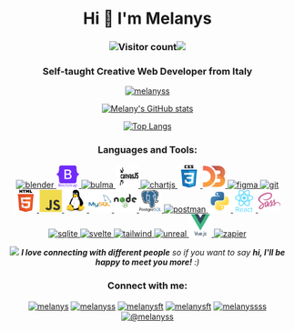 <div align="center">
    
<h1 align="center">Hi 👋 I'm Melanys</h1>

### ![Visitor count](https://visitor-badge.laobi.icu/badge?page_id=melanyss.melanyss)<img src="https://media.giphy.com/media/dxn6fRlTIShoeBr69N/giphy.gif" width="30">
<h3 align="center">Self-taught Creative Web Developer from Italy</h3>

<p align="center"> <a href="https://github.com/ryo-ma/github-profile-trophy"><img src="https://github-profile-trophy.vercel.app/?username=melanyss" alt="melanyss" /></a> </p>

<!-- ## [![Melany's github stats](https://github-readme-stats.vercel.app/api?username=melanyss)](https://github.com/melanyss/github-readme-stats) -->
[![Melany's GitHub stats](https://github-readme-stats.vercel.app/api?username=melanyss)](https://github.com/melanyss/github-readme-stats)

[![Top Langs](https://github-readme-stats.vercel.app/api/top-langs/?username=melanyss)](https://github.com/melanyss/github-readme-stats)

<h3 align="center">Languages and Tools:</h3>
<p align="center"> <a href="https://www.blender.org/" target="_blank" rel="noreferrer"> <img src="https://download.blender.org/branding/community/blender_community_badge_white.svg" alt="blender" width="40" height="40"/> </a> <a href="https://getbootstrap.com" target="_blank" rel="noreferrer"> <img src="https://raw.githubusercontent.com/devicons/devicon/master/icons/bootstrap/bootstrap-plain-wordmark.svg" alt="bootstrap" width="40" height="40"/> </a> <a href="https://bulma.io/" target="_blank" rel="noreferrer"> <img src="https://raw.githubusercontent.com/gilbarbara/logos/804dc257b59e144eaca5bc6ffd16949752c6f789/logos/bulma.svg" alt="bulma" width="40" height="40"/> </a> <a href="https://canvasjs.com" target="_blank" rel="noreferrer"> <img src="https://raw.githubusercontent.com/Hardik0307/Hardik0307/master/assets/canvasjs-charts.svg" alt="canvasjs" width="40" height="40"/> </a> <a href="https://www.chartjs.org" target="_blank" rel="noreferrer"> <img src="https://www.chartjs.org/media/logo-title.svg" alt="chartjs" width="40" height="40"/> </a> <a href="https://www.w3schools.com/css/" target="_blank" rel="noreferrer"> <img src="https://raw.githubusercontent.com/devicons/devicon/master/icons/css3/css3-original-wordmark.svg" alt="css3" width="40" height="40"/> </a> <a href="https://d3js.org/" target="_blank" rel="noreferrer"> <img src="https://raw.githubusercontent.com/devicons/devicon/master/icons/d3js/d3js-original.svg" alt="d3js" width="40" height="40"/> </a> <a href="https://www.figma.com/" target="_blank" rel="noreferrer"> <img src="https://www.vectorlogo.zone/logos/figma/figma-icon.svg" alt="figma" width="40" height="40"/> </a> <a href="https://git-scm.com/" target="_blank" rel="noreferrer"> <img src="https://www.vectorlogo.zone/logos/git-scm/git-scm-icon.svg" alt="git" width="40" height="40"/> </a> <a href="https://www.w3.org/html/" target="_blank" rel="noreferrer"> <img src="https://raw.githubusercontent.com/devicons/devicon/master/icons/html5/html5-original-wordmark.svg" alt="html5" width="40" height="40"/> </a> <a href="https://developer.mozilla.org/en-US/docs/Web/JavaScript" target="_blank" rel="noreferrer"> <img src="https://raw.githubusercontent.com/devicons/devicon/master/icons/javascript/javascript-original.svg" alt="javascript" width="40" height="40"/> </a> <a href="https://www.linux.org/" target="_blank" rel="noreferrer"> <img src="https://raw.githubusercontent.com/devicons/devicon/master/icons/linux/linux-original.svg" alt="linux" width="40" height="40"/> </a> <a href="https://www.mysql.com/" target="_blank" rel="noreferrer"> <img src="https://raw.githubusercontent.com/devicons/devicon/master/icons/mysql/mysql-original-wordmark.svg" alt="mysql" width="40" height="40"/> </a> <a href="https://nodejs.org" target="_blank" rel="noreferrer"> <img src="https://raw.githubusercontent.com/devicons/devicon/master/icons/nodejs/nodejs-original-wordmark.svg" alt="nodejs" width="40" height="40"/> </a> <a href="https://www.postgresql.org" target="_blank" rel="noreferrer"> <img src="https://raw.githubusercontent.com/devicons/devicon/master/icons/postgresql/postgresql-original-wordmark.svg" alt="postgresql" width="40" height="40"/> </a> <a href="https://postman.com" target="_blank" rel="noreferrer"> <img src="https://www.vectorlogo.zone/logos/getpostman/getpostman-icon.svg" alt="postman" width="40" height="40"/> </a> <a href="https://www.python.org" target="_blank" rel="noreferrer"> <img src="https://raw.githubusercontent.com/devicons/devicon/master/icons/python/python-original.svg" alt="python" width="40" height="40"/> </a> <a href="https://reactjs.org/" target="_blank" rel="noreferrer"> <img src="https://raw.githubusercontent.com/devicons/devicon/master/icons/react/react-original-wordmark.svg" alt="react" width="40" height="40"/> </a> <a href="https://sass-lang.com" target="_blank" rel="noreferrer"> <img src="https://raw.githubusercontent.com/devicons/devicon/master/icons/sass/sass-original.svg" alt="sass" width="40" height="40"/> </a> <a href="https://www.sqlite.org/" target="_blank" rel="noreferrer"> <img src="https://www.vectorlogo.zone/logos/sqlite/sqlite-icon.svg" alt="sqlite" width="40" height="40"/> </a> <a href="https://svelte.dev" target="_blank" rel="noreferrer"> <img src="https://upload.wikimedia.org/wikipedia/commons/1/1b/Svelte_Logo.svg" alt="svelte" width="40" height="40"/> </a> <a href="https://tailwindcss.com/" target="_blank" rel="noreferrer"> <img src="https://www.vectorlogo.zone/logos/tailwindcss/tailwindcss-icon.svg" alt="tailwind" width="40" height="40"/> </a> <a href="https://unrealengine.com/" target="_blank" rel="noreferrer"> <img src="https://raw.githubusercontent.com/kenangundogan/fontisto/036b7eca71aab1bef8e6a0518f7329f13ed62f6b/icons/svg/brand/unreal-engine.svg" alt="unreal" width="40" height="40"/> </a> <a href="https://vuejs.org/" target="_blank" rel="noreferrer"> <img src="https://raw.githubusercontent.com/devicons/devicon/master/icons/vuejs/vuejs-original-wordmark.svg" alt="vuejs" width="40" height="40"/> </a> <a href="https://zapier.com" target="_blank" rel="noreferrer"> <img src="https://www.vectorlogo.zone/logos/zapier/zapier-icon.svg" alt="zapier" width="40" height="40"/> </a> </p>

<!--
<img src="assets/gifs/life_balance.gif" alt="side Image" align="right" width="200" height="auto" />
<img src="https://media.giphy.com/media/WUlplcMpOCEmTGBtBW/giphy.gif" width="50"> A little more about me...  

```javascript
const melanys = {
    pronouns: "She/Her",
    code: ["PHP", "JavaScript", "Node.js", "JQuery", "Python", "Svelte", "Sass", "HTML", "CSS", "MySQL"],
    languages: ["English", "Italian", Spanish"]
    funFacts: ["Awesome Bartender 🍹", "Guitarist 🎸", "Basketball Player 🏀"],
};
```
-->

<img src="https://media.giphy.com/media/LnQjpWaON8nhr21vNW/giphy.gif" width="60">
<em><b>I love connecting with different people</b> so if you want to say <b>hi, I'll be happy to meet you more!</b> :)</em>

<h3 align="center">Connect with me:</h3>
<p align="center">
<a href="https://codepen.io/melanys" target="blank"><img align="center" src="https://raw.githubusercontent.com/rahuldkjain/github-profile-readme-generator/master/src/images/icons/Social/codepen.svg" alt="melanys" height="30" width="40" /></a>
<a href="https://dev.to/melanyss" target="blank"><img align="center" src="https://raw.githubusercontent.com/rahuldkjain/github-profile-readme-generator/master/src/images/icons/Social/devto.svg" alt="melanyss" height="30" width="40" /></a>
<a href="https://twitter.com/melanysft" target="blank"><img align="center" src="https://raw.githubusercontent.com/rahuldkjain/github-profile-readme-generator/master/src/images/icons/Social/twitter.svg" alt="melanysft" height="30" width="40" /></a>
<a href="https://linkedin.com/in/melanysft" target="blank"><img align="center" src="https://raw.githubusercontent.com/rahuldkjain/github-profile-readme-generator/master/src/images/icons/Social/linked-in-alt.svg" alt="melanysft" height="30" width="40" /></a>
<a href="https://instagram.com/melanyssss" target="blank"><img align="center" src="https://raw.githubusercontent.com/rahuldkjain/github-profile-readme-generator/master/src/images/icons/Social/instagram.svg" alt="melanyssss" height="30" width="40" /></a>
<a href="https://medium.com/@melanyss" target="blank"><img align="center" src="https://raw.githubusercontent.com/rahuldkjain/github-profile-readme-generator/master/src/images/icons/Social/medium.svg" alt="@melanyss" height="30" width="40" /></a>
<!-- <a href="mailto:hello@melanys.me"> <img src="https://img.icons8.com/fluent/48/000000/gmail.png" alt="email:hello@melanys.me" height="30" width="40" /></a> -->
</p>

<!--
### If you like my work, Support me:
<a href="https://www.buymeacoffee.com/melanyss"><img src="https://img.buymeacoffee.com/button-api/?text=Buy me a coffee&emoji=&slug=melanyss&button_colour=5F7FFF&font_colour=ffffff&font_family=Cookie&outline_colour=000000&coffee_colour=FFDD00"></a>
<!-- <a href="https://www.patreon.com/melanys"><img src="https://www.flaticon.com/svg/static/icons/svg/2111/2111548.svg" width="50px" height="50px" alt="Patreon | Melanys" target="_blank"></a> -->

<!--
<h3 align="left">Support:</h3>
<p><a href="https://www.buymeacoffee.com/melanyss"> <img align="left" src="https://cdn.buymeacoffee.com/buttons/v2/default-yellow.png" height="50" width="210" alt="melanyss" /></a></p><br>


github stats: anuraghazra
<a href="https://melanys.me/">Portfolio</a>
<a href="https://www.freecodecamp.org/melanys">
<img src="https://api.iconify.design/simple-icons:freecodecamp.svg" alt="freeCodeCamp" width="50px" height="50px">
</a><br>
-->
<!--
<img align="center" src="https://github.com/melanyss/melanyss/blob/main/banner.png" alt="">
<img align="center" src="https://raw.githubusercontent.com/iCharlesZ/FigureBed/master/img/octocat.gif" width="230" alt="">
⭐️ From [@melanyss](https://github.com/melanyss)
-->
</div>
<!--
,*,..    .....,,....**((/*,.    /###(/(#&%#/,/(*,,,....          .,*/**,    .,*/
,,....   ....,,,....,*/(/***/%#%%&&&&&&&&@&@&%%&&**,....        ..,*/*,.    ,,*/
,,,...   ....,,....,**/((%#%&&@&&@@@@@@&&@@@&&@%@@#/..,.        .,**/*,.    ,,*/
,,,...    ....,.....,*/#&@&&%@@@@@@@@@@@@&&@&@&@@@@@@&/#/,.     .,**/*,     .,*/
,,,...    ....,....,*/&@@@@@@&@@@@@@@@@@@@@@@@@&@@@@@@%&%%.     .,***,,     .,*/
*,,...   ..........,*%@@@@@@@@@@@@@@@@@@@@@@@@@&@@@@@@@@@%.     .,*//,.     .**/
,,.....   .........(@@@@@@@@@@@@@@@@@@@@@@@@@@@@@@@@@@@@@&@&(  ..,*/*,.     ,*//
,,....    ........%@@@@@@@@@@@@@@@&%/*,/(%@@@@@@@@@@@@@&@@@&/ ...,*/*,.    .,*//
*,,.....  ....,..,&@@@@@@@@@@@@@@%/,,,,..,*%&@@@@@@@@@@&@&@&@((.,***,,     .,**/
,,....... ......./&@@@@@@@@@@@@&%/*,,,,,,,*(%&@@&@@@@@@@@@@&@(,.,***,.     .,**/
,,...... ....,,,#%@@@@@@@@@@@%(/*,,.....,,,,*,,**,%@@@@@&@&&&//,,,**,.     .,*//
,,,..... ....../#/@@@@@@@@@@@##((%%%(**,,,,*(/*,,,/@@@@@@@@&&(.,,*,,..     .,**/
,................,#@@@@@@@@@&#(@&@@@&&(,..,(&&&##,,@@@@@@@@&/,.,**,,,      ,,*//
*.............,....(%@@@@@@@&/**///*,,*,. ..     ..*@@@@@@/,,..,**,,.      .,*/(
,,.................,*@@@@@@@@/*,...,*/*.    ,#/,...,%(@@%@. ...,,*,..     ..,///
,,.................,*,*/(@,,#//*//######((&/.,(%#/*,,,%,..   .,,,,,..     ..,**/
,,.................,***////,/#((##%#&%%%#(#,*@.#,,*@&(,.    ..,,,,,..     .,,*//
,,,..,......,......,,*,*///*&/.(#((//*(,.,.. ..,**&**..     ..,,,,...    ..,,*//
,*,................,****///*,.&@%#((*//(##/,,..,*%##/(/*    ...,.,...     ..**//
,,,..............,.,,***//&@&&@@@//(/,,,...  .,.@%##((//((/(///,,....    ..,,*//
,,,..................%&@@@&&&@@@&@#((((#%%%#/*,,@##((((((#####((//////   ..,,///
***,............*%&&&&&@@&&&&@@@@&@@%#####(/**/@@%(((((#((#%%%######((/#/..,,**/
,,*,.......*%%%%&&&&&&&@&&&&@@@@@&&@@@&%%##(#%@@@#((((#(###(%%%%%######%(#,,*/(/
,,*,,.,..#%%%%&&&&&&&&&&&&&&&@@@@@&&&@@&&&&%&@@&&@&#((##(%&%%%%%%%%%%%&%%##,*///
,,*,,,,,,&%&&%&%&&&&&&&&@&&&&&@@@@@&&@&###%%&&&&@@@@@&&&%%%%%%%%%%%%%%&%%%#(*//(
,,,,,,,,%&&%@&&%&&&&&&&&&&&&&&&&@@@@@&&%%##(##(#%@@&%%%&&%%%&&%%%%%%%&&%%%%%*/(/
,,***,,,&&&&&@&&&&&&&&&&&&&&&&&&&@&(/******/,,/(#&&%%%%%%%%%%&%%&%%%%@&&&&&%*/((
,,***,,/&&&&&&@&&&&&&&&&&&&&&&&&&&&(**//*/**,*/(%&&%%%%%&%%%%%%%&%&%@@@@&&&&*(((
,,,,,*,#&&&@@@&@&&&&&&&&@&&&&&&&&&@#//*******//(%&&%%%%&%%%&&&&&&&&&@&&%&&&&*/((
,,,,,**/&&@@&@@@@&&&&&&&&@&&&&&&&&&%(/*******/(#%&&%%%%%%%&&&&&&&&&@@@&&&&&%//((
.,*,,*,/&&&@@@@@@@@@&&&&&&&&&&&&&&&@(//*,,,**/(#%&&%%&%%%&&&&&&&&&@@@@@@&&&&((((
.,,,,,,*&@&&&@@@@@@@&&&&&&@&&&&&&&&@%(/*,*,*/((#%&&%%%&%&%&&&&@@@&@@@@@@&&&%((((
-->

